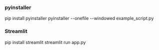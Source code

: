 ### pyinstaller
pip install pyinstaller
pyinstaller --onefile --windowed example_script.py

### Streamlit
pip install streamlit
streamlit run app.py
